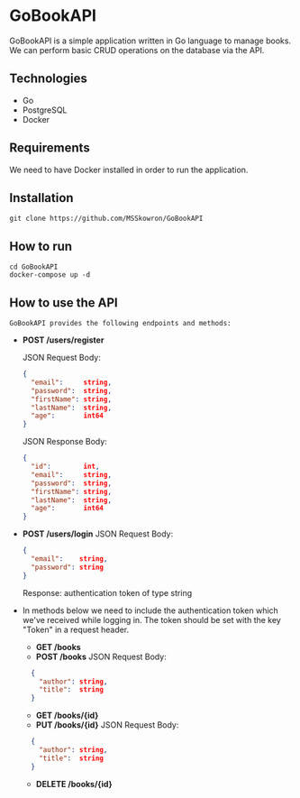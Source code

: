 # GoBookAPI

GoBookAPI is a simple application written in Go language to manage books. We can perform basic CRUD operations on the database via the API.

## Technologies

- Go
- PostgreSQL
- Docker

## Requirements

We need to have Docker installed in order to run the application.

## Installation

`git clone https://github.com/MSSkowron/GoBookAPI`

## How to run

```
cd GoBookAPI
docker-compose up -d
```

## How to use the API

    GoBookAPI provides the following endpoints and methods:

- **POST /users/register**

  JSON Request Body:

  ```json
  {
    "email":     string,
    "password":  string,
    "firstName": string,
    "lastName":  string,
    "age":       int64
  }
  ```

  JSON Response Body:

  ```json
  {
    "id":        int,
    "email":     string,
    "password":  string,
    "firstName": string,
    "lastName":  string,
    "age":       int64
  }
  ```

- **POST /users/login**
  JSON Request Body:

  ```json
  {
    "email":    string,
    "password": string
  }
  ```

  Response: authentication token of type string
  <br/>

- In methods below we need to include the authentication token which we've received while logging in. The token should be set with the key "Token" in a request header.

  - **GET /books**
  - **POST /books**
    JSON Request Body:

  ```json
    {
      "author": string,
      "title":  string
    }
  ```

  - **GET /books/{id}**
  - **PUT /books/{id}**
    JSON Request Body:

  ```json
    {
      "author": string,
      "title":  string
    }
  ```

  - **DELETE /books/{id}**
